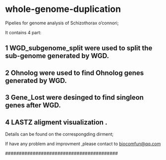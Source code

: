
# whole-genome-duplication


Pipelies for genome analysis of Schizothorax o’connori;


It contains 4 part:


## 1  WGD_subgenome_split were used to split the sub-genome generated by WGD.

## 2  Ohnolog were used to find Ohnolog genes generated by WGD.

## 3  Gene_Lost were desinged to find singleon genes after WGD.

## 4  LASTZ aligment visualization .



Details can be found on the correspongding dirment;

If have any problem and improvment ,please contact to biocomfun@qq.com


#########################################





